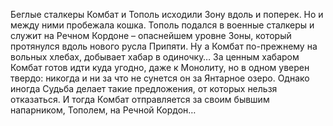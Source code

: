 <!--2016-11-28 21:45:49-->
Беглые сталкеры Комбат и Тополь исходили Зону вдоль и поперек. Но и между ними пробежала кошка. Тополь подался в военные сталкеры и служит на Речном Кордоне – опаснейшем уровне Зоны, который протянулся вдоль нового русла Припяти. Ну а Комбат по-прежнему на вольных хлебах, добывает хабар в одиночку… За ценным хабаром Комбат готов идти куда угодно, даже к Монолиту, но в одном уверен твердо: никогда и ни за что не сунется он за Янтарное озеро. Однако иногда Судьба делает такие предложения, от которых нельзя отказаться. И тогда Комбат отправляется за своим бывшим напарником, Тополем, на Речной Кордон…